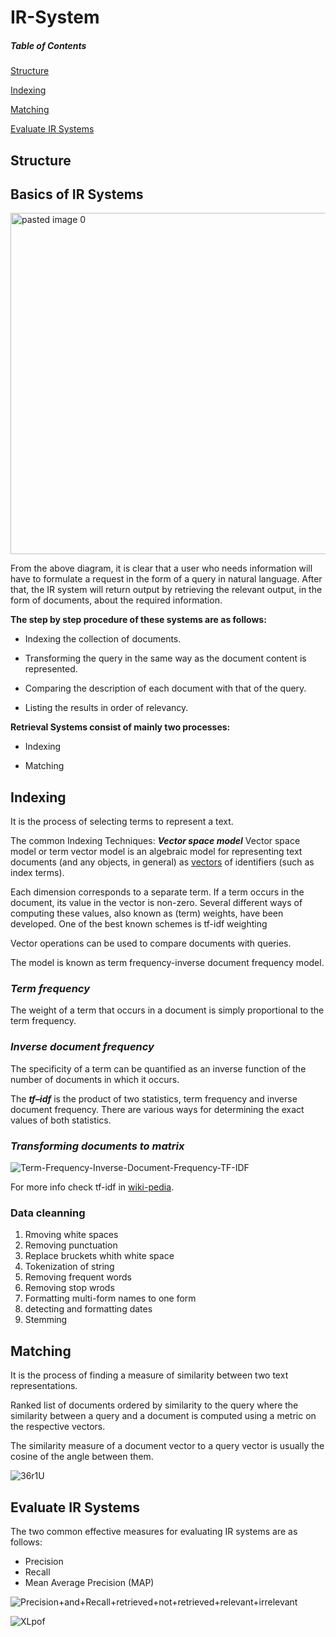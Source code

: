 # IR-System

##### Table of Contents

[Structure](#Structure) 

[Indexing](#Indexing)  

[Matching](#Matching)

[Evaluate IR Systems](#Evaluate-IR-Systems)  



## Structure

## Basics of IR Systems
<img width="546" alt="pasted image 0" src="https://user-images.githubusercontent.com/73588285/172468994-372f20dd-414f-41a1-8626-fe195c48ee5c.png">

From the above diagram, it is clear that a user who needs information will have to formulate a request in the form of a query in natural language. After that, the IR system will return output by retrieving the relevant output, in the form of documents, about the required information.

**The step by step procedure of these systems are as follows:**

- Indexing the collection of documents.

- Transforming the query in the same way as the document content is represented.

- Comparing the description of each document with that of the query.

- Listing the results in order of relevancy.

**Retrieval Systems consist of mainly two processes:**

- Indexing

- Matching

## Indexing
It is the process of selecting terms to represent a text.

The common Indexing Techniques: ***Vector space model***
Vector space model or term vector model is an algebraic model for representing text documents (and any objects, in general) as [vectors](https://en.wikipedia.org/wiki/Vector_space) of identifiers (such as index terms).

Each dimension corresponds to a separate term. If a term occurs in the document, its value in the vector is non-zero. Several different ways of computing these values, also known as (term) weights, have been developed. One of the best known schemes is tf-idf weighting

Vector operations can be used to compare documents with queries.

The model is known as term frequency-inverse document frequency model.

### ***Term frequency***

The weight of a term that occurs in a document is simply proportional to the term frequency.

### ***Inverse document frequency***

The specificity of a term can be quantified as an inverse function of the number of documents in which it occurs.

The ***tf–idf*** is the product of two statistics, term frequency and inverse document frequency. There are various ways for determining the exact values of both statistics.

### ***Transforming documents to  matrix***
![Term-Frequency-Inverse-Document-Frequency-TF-IDF](https://user-images.githubusercontent.com/73588285/172479853-5da93683-f190-40bb-81a4-be8b8ba1dea4.png)


For more info check tf-idf in [wiki-pedia](https://en.wikipedia.org/wiki/Tf%E2%80%93idf).


### Data cleanning

1. Rmoving white spaces
2. Removing punctuation
3. Replace bruckets whith white space
4. Tokenization of string
5. Removing frequent words
6. Removing stop wrods
7. Formatting multi-form names to one form
8. detecting and formatting dates
9. Stemming

## Matching

It is the process of finding a measure of similarity between two text representations.

Ranked list of documents ordered by similarity to the query where the similarity between a query and a document is computed using a metric on the respective vectors.

The similarity measure of a document vector to a query vector is usually the cosine of the angle between them.

![36r1U](https://user-images.githubusercontent.com/73588285/172480297-e2f0038c-5220-4f98-8c1a-62ab53c53e40.png)

## Evaluate IR Systems

The two common effective measures for evaluating IR systems are as follows:

- Precision
- Recall
- Mean Average Precision (MAP)


![Precision+and+Recall+retrieved+not+retrieved+relevant+irrelevant](https://user-images.githubusercontent.com/73588285/172480818-259ef3c0-4b24-4baf-8e7d-cbd560574d82.jpg)

![XLpof](https://user-images.githubusercontent.com/73588285/172481161-cdaeba00-93af-47ee-b63c-92d17f31e0ae.png)



